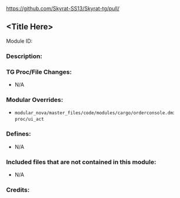 https://github.com/Skyrat-SS13/Skyrat-tg/pull/

## \<Title Here>

Module ID:

### Description:

### TG Proc/File Changes:

- N/A

### Modular Overrides:

- `modular_nova/master_files/code/modules/cargo/orderconsole.dm`: `proc/ui_act`

### Defines:

- N/A

### Included files that are not contained in this module:

- N/A

### Credits:
